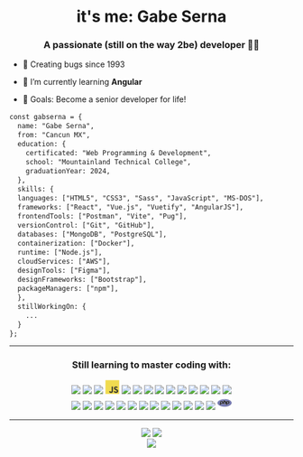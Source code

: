 <h1 align="center">it's me: Gabe Serna</h1>
<h3 align="center">A passionate (still on the way 2be) developer 🌴🌊</h3>

- 💾 Creating bugs since 1993

- 🌱 I’m currently learning **Angular**

- 🎯 Goals: Become a senior developer for life!

```
const gabserna = {
  name: "Gabe Serna",
  from: "Cancun MX",
  education: {
    certificated: "Web Programming & Development",
    school: "Mountainland Technical College",
    graduationYear: 2024,
  },
  skills: {
  languages: ["HTML5", "CSS3", "Sass", "JavaScript", "MS-DOS"],
  frameworks: ["React", "Vue.js", "Vuetify", "AngularJS"],
  frontendTools: ["Postman", "Vite", "Pug"],
  versionControl: ["Git", "GitHub"],
  databases: ["MongoDB", "PostgreSQL"],
  containerization: ["Docker"],
  runtime: ["Node.js"],
  cloudServices: ["AWS"],
  designTools: ["Figma"],
  designFrameworks: ["Bootstrap"],
  packageManagers: ["npm"],
  },
  stillWorkingOn: {
    ...
  }
};

```
<hr>
<div align="center">
        <h3>Still learning to master coding with:</h3>
          <img src="https://cdn.jsdelivr.net/gh/devicons/devicon/icons/html5/html5-original.svg" height="25" />
            <img src="https://cdn.jsdelivr.net/gh/devicons/devicon/icons/css3/css3-original.svg" height="25" />
            <img src="https://cdn.jsdelivr.net/gh/devicons/devicon/icons/sass/sass-original.svg" height="25" />
            <img src="https://raw.githubusercontent.com/devicons/devicon/master/icons/javascript/javascript-original.svg" height="25" />
            <img src="https://cdn.jsdelivr.net/gh/devicons/devicon/icons/react/react-original.svg" height="25" />
            <img src="https://cdn.jsdelivr.net/gh/devicons/devicon/icons/angularjs/angularjs-original.svg" height="25" />
            <img src="https://skillicons.dev/icons?i=aws" height="25" />
            <img src="https://www.vectorlogo.zone/logos/git-scm/git-scm-icon.svg" height="25" />
            <img src="https://skillicons.dev/icons?i=github" height="25" />
            <img src="https://cdn.jsdelivr.net/gh/devicons/devicon/icons/nodejs/nodejs-original.svg" height="25" />
            <img src="https://cdn.jsdelivr.net/gh/devicons/devicon/icons/npm/npm-original-wordmark.svg" height="25" />
            <img src="https://cdn.jsdelivr.net/gh/devicons/devicon/icons/docker/docker-original.svg" height="25" />
            <img src="https://cdn.jsdelivr.net/gh/devicons/devicon/icons/mongodb/mongodb-original.svg" height="25" />
            <img src="https://cdn.jsdelivr.net/gh/devicons/devicon/icons/postgresql/postgresql-original.svg" height="25" /><br>
            <img src="https://cdn.jsdelivr.net/gh/devicons/devicon/icons/figma/figma-original.svg" height="25" />
            <img src="https://cdn.jsdelivr.net/gh/devicons/devicon/icons/bootstrap/bootstrap-original.svg" height="25" />
            <img src="https://cdn.jsdelivr.net/gh/devicons/devicon/icons/msdos/msdos-original.svg" height="25" />
            <img src="https://cdn.jsdelivr.net/gh/devicons/devicon/icons/slack/slack-original.svg" height="25" />
            <img src="https://cdn.jsdelivr.net/gh/devicons/devicon/icons/vscode/vscode-original.svg" height="25" />
            <img src="https://cdn.jsdelivr.net/gh/devicons/devicon/icons/vuejs/vuejs-original.svg" height="25" />
            <img src="https://cdn.jsdelivr.net/gh/devicons/devicon/icons/vuetify/vuetify-original.svg" height="25" />
            <img src="https://skillicons.dev/icons?i=postman" height="25" />
            <img src="https://cdn.worldvectorlogo.com/logos/pug.svg" height="25" />
            <img src="https://skillicons.dev/icons?i=vite" height="25" />
          <img src="https://www.vectorlogo.zone/logos/jasmine/jasmine-icon.svg" height="25" />
          <img src="https://raw.githubusercontent.com/detain/svg-logos/780f25886640cef088af994181646db2f6b1a3f8/svg/karma.svg" height="25" />
          <img src="https://www.vectorlogo.zone/logos/kubernetes/kubernetes-icon.svg" height="25" />
          <img src="https://raw.githubusercontent.com/devicons/devicon/master/icons/php/php-original.svg" height="25" />
        </div>
<hr>
    
<div align="center">
        <img  width="405em" src="https://github-readme-stats.vercel.app/api/top-langs?username=gabserna&show_icons=true&locale=en&layout=compact&theme=tokyonight&langs_count=8&border_radius=0&hide_border=true&card_width=300" />
        <img width="400em" src="https://github-readme-streak-stats.herokuapp.com/?user=gabserna&theme=tokyonight&show_icons=true&border_radius=0&hide_border=true&card_width=350"/>
    </div>





<div align="center">
  <img src="https://profile-counter.glitch.me/gabserna/count.svg?"  />
</div>
